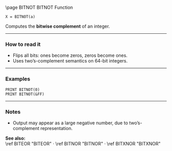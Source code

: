 \page BITNOT BITNOT Function
```basic
X = BITNOT(a)
```

Computes the **bitwise complement** of an integer.

---

### How to read it
- Flips all bits: ones become zeros, zeros become ones.
- Uses two’s-complement semantics on 64-bit integers.

---

### Examples
```basic
PRINT BITNOT(0)
PRINT BITNOT(&FF)
```

---

### Notes
- Output may appear as a large negative number, due to two’s-complement representation.

**See also:**  
\ref BITEOR "BITEOR" · \ref BITNOR "BITNOR" · \ref BITXNOR "BITXNOR"